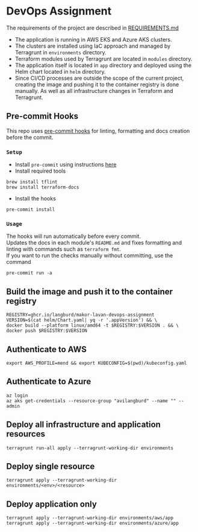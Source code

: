 # DevOps Assignment

The requirements of the project are described in [REQUIREMENTS.md](REQUIREMENTS.md)

- The application is running in AWS EKS and Azure AKS clusters.  
- The clusters are installed using IaC approach and managed by Terragrunt in `environments` directory.  
- Terraform modules used by Terragrunt are located in `modules` directory.  
- The application itself is located in `app` directory and deployed using the Helm chart located in `helm` directory.  
- Since CI/CD processes are outside the scope of the current project, creating the image and pushing it to the container registry is done manually.
  As well as all infrastructure changes in Terraform and Terragrunt.

## Pre-commit Hooks

This repo uses [pre-commit hooks](https://pre-commit.com/) for linting, formatting and docs creation before the commit.

### `Setup`

- Install `pre-commit` using instructions [here](https://pre-commit.com/#installation)
- Install required tools

```shell
brew install tflint
brew install terraform-docs
```

- Install the hooks

```shell
pre-commit install
```

### `Usage`

The hooks will run automatically before every commit.  
Updates the docs in each module's `README.md` and fixes formatting and linting with commands such as `terraform fmt`.  
If you want to run the checks manually without committing, use the command

```shell
pre-commit run -a
```

## Build the image and push it to the container registry

```shell
REGISTRY=ghcr.io/langburd/makor-lavan-devops-assignment
VERSION=$(cat helm/Chart.yaml| yq -r '.appVersion') && \
docker build --platform linux/amd64 -t $REGISTRY:$VERSION . && \
docker push $REGISTRY:$VERSION
```

## Authenticate to AWS

```shell
export AWS_PROFILE=mend && export KUBECONFIG=$(pwd)/kubeconfig.yaml
```

## Authenticate to Azure

```shell
az login
az aks get-credentials --resource-group "avilangburd" --name "" --admin
```

## Deploy all infrastructure and application resources

```shell
terragrunt run-all apply --terragrunt-working-dir environments
```

## Deploy single resource

```shell
terragrunt apply --terragrunt-working-dir environments/<env>/<resource>
```

## Deploy application only

```shell
terragrunt apply --terragrunt-working-dir environments/aws/app
terragrunt apply --terragrunt-working-dir environments/azure/app
```
